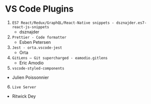 # VS Code Plugins

1. `ES7 React/Redux/GraphQL/React-Native snippets - dsznajder.es7-react-js-snippets`
   - dsznajder
2. `Prettier - Code formatter`
   - Esben Petersen
3. `Jest - orta.vscode-jest`
   - Orta
4. `GitLens — Git supercharged - eamodio.gitlens`
   - Eric Amodio
5. `vscode-styled-components`
  - Julien Poissonnier
6. `Live Server`
  - Ritwick Dey

